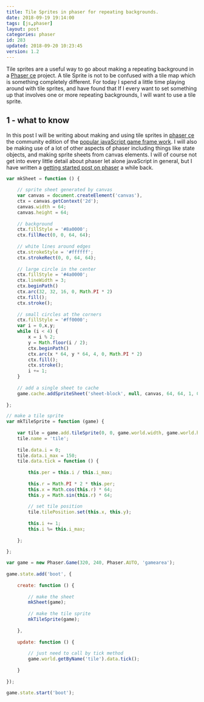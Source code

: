 ```yaml
---
title: Tile Sprites in phaser for repeating backgrounds.
date: 2018-09-19 19:14:00
tags: [js,phaser]
layout: post
categories: phaser
id: 283
updated: 2018-09-20 10:23:45
version: 1.2
---
```


Tile sprites are a useful way to go about making a repeating background in a [Phaser ce](https://photonstorm.github.io/phaser-ce/) project. A tile Sprite is not to be confused with a tile map which is something completely different. For today I spend a little time playing around with tile sprites, and have found that If I every want to set something up that involves one or more repeating backgrounds, I will want to use a tile sprite.

<!-- more -->

## 1 - what to know

In this post I will be writing about making and using tile sprites in [phaser ce](https://photonstorm.github.io/phaser-ce/) the community edition of the [popular javaScript game frame work](https://phaser.io). I will also be making use of a lot of other aspects of phaser including things like state objects, and making sprite sheets from canvas elements. I will of course not get into every little detail about phaser let alone javaScript in general, but I have written a [getting started post on phaser](/2017/10/04/phaser-getting-started/) a while back.


```js
var mkSheet = function () {
 
    // sprite sheet generated by canvas
    var canvas = document.createElement('canvas'),
    ctx = canvas.getContext('2d');
    canvas.width = 64;
    canvas.height = 64;
 
    // background
    ctx.fillStyle = '#8a0000';
    ctx.fillRect(0, 0, 64, 64);
 
    // white lines around edges
    ctx.strokeStyle = '#ffffff';
    ctx.strokeRect(0, 0, 64, 64);
 
    // large circle in the center
    ctx.fillStyle = '#4a0000';
    ctx.lineWidth = 3;
    ctx.beginPath()
    ctx.arc(32, 32, 16, 0, Math.PI * 2)
    ctx.fill();
    ctx.stroke();
 
    // small circles at the corners
    ctx.fillStyle = '#ff0000';
    var i = 0,x,y;
    while (i < 4) {
        x = i % 2;
        y = Math.floor(i / 2);
        ctx.beginPath()
        ctx.arc(x * 64, y * 64, 4, 0, Math.PI * 2)
        ctx.fill();
        ctx.stroke();
        i += 1;
    }
 
    // add a single sheet to cache
    game.cache.addSpriteSheet('sheet-block', null, canvas, 64, 64, 1, 0, 0);
 
};
```

```js
// make a tile sprite
var mkTileSprite = function (game) {
 
    var tile = game.add.tileSprite(0, 0, game.world.width, game.world.height, 'sheet-block', 0);
    tile.name = 'tile';
 
    tile.data.i = 0;
    tile.data.i_max = 150;
    tile.data.tick = function () {
 
        this.per = this.i / this.i_max;
 
        this.r = Math.PI * 2 * this.per;
        this.x = Math.cos(this.r) * 64;
        this.y = Math.sin(this.r) * 64;
 
        // set tile position
        tile.tilePosition.set(this.x, this.y);
 
        this.i += 1;
        this.i %= this.i_max;
 
    };
 
};
```

```js
var game = new Phaser.Game(320, 240, Phaser.AUTO, 'gamearea');
 
game.state.add('boot', {
 
    create: function () {
 
        // make the sheet
        mkSheet(game);
 
        // make the tile sprite
        mkTileSprite(game);
 
    },
 
    update: function () {
 
        // just need to call by tick method
        game.world.getByName('tile').data.tick();
 
    }
 
});
 
game.state.start('boot');
```